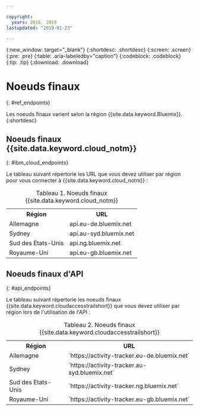 ```yaml
---

copyright:
  years: 2016, 2019
lastupdated: "2019-01-23"

---
```


{:new_window: target="_blank"}
{:shortdesc: .shortdesc}
{:screen: .screen}
{:pre: .pre}
{:table: .aria-labeledby="caption"}
{:codeblock: .codeblock}
{:tip: .tip}
{:download: .download}



# Noeuds finaux
{: #ref_endpoints}

Les noeuds finaux varient selon la région {{site.data.keyword.Bluemix}}.
{:shortdesc}

## Noeuds finaux {{site.data.keyword.cloud_notm}}
{: #ibm_cloud_endpoints}

Le tableau suivant répertorie les URL que vous devez utiliser par région pour vous connecter à {{site.data.keyword.cloud_notm}} :
	
<table>
	<caption>Tableau 1. Noeuds finaux {{site.data.keyword.cloud_notm}}</caption>
	<tr>
	  <th>Région</th>
	  <th>URL</th>
	</tr>
	<tr>
	  <td>Allemagne</td>
	  <td>api.eu-de.bluemix.net</td>
	</tr>
	<tr>
	  <td>Sydney</td>
	  <td>api.au-syd.bluemix.net</td>
	</tr>
	<tr>
	  <td>Sud des Etats-Unis</td>
	  <td>api.ng.bluemix.net</td>
	</tr>
	<tr>
	  <td>Royaume-Uni</td>
	  <td>api.eu-gb.bluemix.net</td>
	</tr>
</table>


## Noeuds finaux d'API
{: #api_endpoints}

Le tableau suivant répertorie les noeuds finaux {{site.data.keyword.cloudaccesstrailshort}} que vous devez utiliser par région lors de l'utilisation de l'API :
	
<table>
	<caption>Tableau 2. Noeuds finaux {{site.data.keyword.cloudaccesstrailshort}}</caption>
	<tr>
	  <th>Région</th>
	  <th>URL</th>
	</tr>
	<tr>
	  <td>Allemagne</td>
	  <td>`https://activity-tracker.eu-de.bluemix.net`</td>
	</tr>
	<tr>
	  <td>Sydney</td>
	  <td>`https://activity-tracker.au-syd.bluemix.net`</td>
	</tr>
	<tr>
	  <td>Sud des Etats-Unis</td>
	  <td>`https://activity-tracker.ng.bluemix.net`</td>
	</tr>
	<tr>
	  <td>Royaume-Uni</td>
	  <td>`https://activity-tracker.eu-gb.bluemix.net`</td>
	</tr>
</table>


